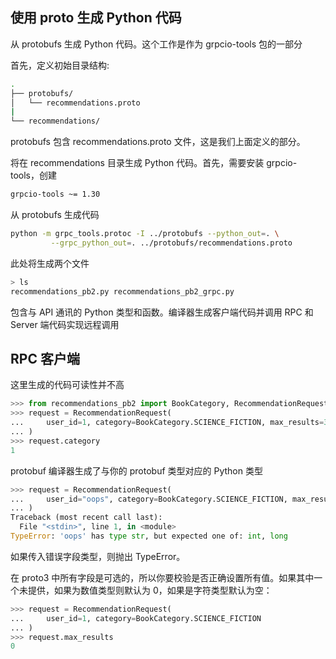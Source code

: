 ## 使用 proto 生成 Python 代码

从 protobufs 生成 Python 代码。这个工作是作为 grpcio-tools 包的一部分

首先，定义初始目录结构:

```bash
.
├── protobufs/
│   └── recommendations.proto
|
└── recommendations/

```

protobufs 包含 recommendations.proto 文件，这是我们上面定义的部分。

将在 recommendations 目录生成 Python 代码。首先，需要安装 grpcio-tools，创建

```bash
grpcio-tools ~= 1.30
```

从 protobufs 生成代码

```bash
python -m grpc_tools.protoc -I ../protobufs --python_out=. \
         --grpc_python_out=. ../protobufs/recommendations.proto
```

此处将生成两个文件

```bash
> ls
recommendations_pb2.py recommendations_pb2_grpc.py
```

包含与 API 通讯的 Python 类型和函数。编译器生成客户端代码并调用 RPC 和 Server 端代码实现远程调用

## RPC 客户端

这里生成的代码可读性并不高

```python
>>> from recommendations_pb2 import BookCategory, RecommendationRequest
>>> request = RecommendationRequest(
...     user_id=1, category=BookCategory.SCIENCE_FICTION, max_results=3
... )
>>> request.category
1

```

protobuf 编译器生成了与你的 protobuf 类型对应的 Python 类型

```python
>>> request = RecommendationRequest(
...     user_id="oops", category=BookCategory.SCIENCE_FICTION, max_results=3
... )
Traceback (most recent call last):
  File "<stdin>", line 1, in <module>
TypeError: 'oops' has type str, but expected one of: int, long

```

如果传入错误字段类型，则抛出 TypeError。

在 proto3 中所有字段是可选的，所以你要校验是否正确设置所有值。如果其中一个未提供，如果为数值类型则默认为 0，如果是字符类型默认为空：

```python
>>> request = RecommendationRequest(
...     user_id=1, category=BookCategory.SCIENCE_FICTION
... )
>>> request.max_results
0

```

